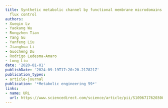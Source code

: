 ```yaml
---
title: Synthetic metabolic channel by functional membrane microdomains for compartmentalized
  flux control
authors:
- Xueqin Lv
- Yaokang Wu
- Rongzhen Tian
- Yang Gu
- Yanfeng Liu
- Jianghua Li
- Guocheng Du
- Rodrigo Ledesma-Amaro
- Long Liu
date: '2020-01-01'
publishDate: '2024-09-19T17:20:20.217821Z'
publication_types:
- article-journal
publication: '*Metabolic engineering 59*'
links:
- name: URL
  url: https://www.sciencedirect.com/science/article/pii/S1096717620300446
---
```

